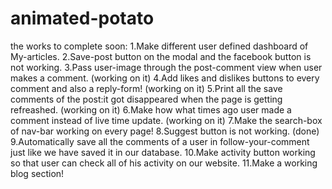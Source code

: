 # animated-potato
the works to complete soon:
  1.Make different user defined dashboard of My-articles.
  2.Save-post button on the modal and the facebook button is not working.
  3.Pass user-image through the post-comment view when user makes a comment.  (working on it)
  4.Add likes and dislikes buttons to every comment and also a reply-form!  (working on it)
  5.Print all the save comments of the post:it got disappeared when the page is getting refreashed.  (working on it)
  6.Make how what times ago user made a comment instead of live time update.  (working on it)
  7.Make the search-box of nav-bar working on every page!
  8.Suggest button is not working.  (done)
  9.Automatically save all the comments of a user in follow-your-comment just like we have saved it in our database.
  10.Make activity button working so that user can check all of his activity on our website.
  11.Make a working blog section!
